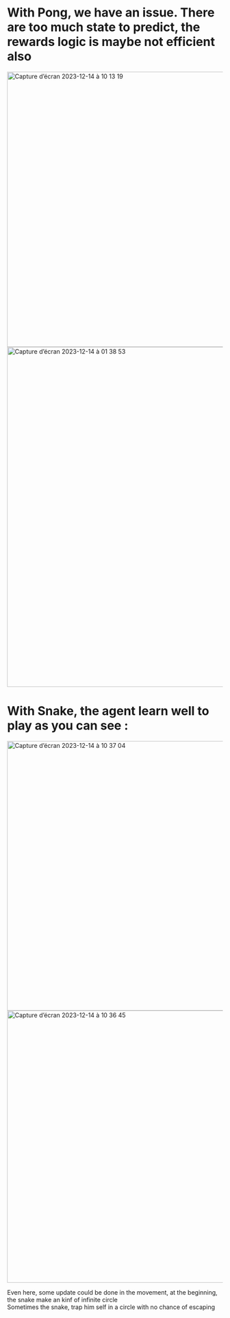 # With Pong, we have an issue. There are too much state to predict, the rewards logic is maybe not efficient also
<img width="641" alt="Capture d’écran 2023-12-14 à 10 13 19" src="https://github.com/Zzappy24/Pong/assets/102799524/3aad8b07-40f4-4202-b98d-cf7347ff9d3c">
<img width="792" alt="Capture d’écran 2023-12-14 à 01 38 53" src="https://github.com/Zzappy24/Pong/assets/102799524/6b26251f-c294-4a2f-a4b2-444fcf7f9552">


# With Snake, the agent learn well to play as you can see : 

<img width="628" alt="Capture d’écran 2023-12-14 à 10 37 04" src="https://github.com/Zzappy24/Pong/assets/102799524/f9a63bda-045c-4a60-b38d-466d8f6c493a">
<img width="634" alt="Capture d’écran 2023-12-14 à 10 36 45" src="https://github.com/Zzappy24/Pong/assets/102799524/9e3e41fe-4f5e-425f-b9e1-f8f21abb5e3c">

Even here, some update could be done in the movement, at the beginning, the snake make an kinf of infinite circle  
Sometimes the snake, trap him self in a circle with no chance of escaping
